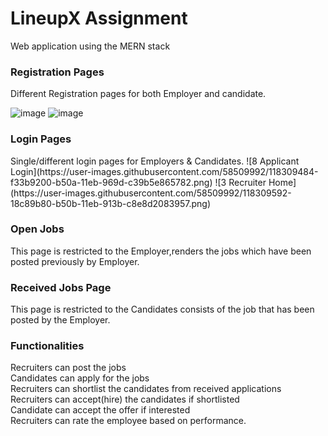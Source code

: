 # LineupX Assignment

Web application using the MERN stack

<h3> Registration Pages </h3>
Different Registration pages for both Employer and candidate. 

![image](https://user-images.githubusercontent.com/58509992/118309909-8c6aa880-b50b-11eb-85cc-33153623ed08.png)
![image](https://user-images.githubusercontent.com/58509992/118309945-97253d80-b50b-11eb-8e36-676190d564ce.png)


<h3> Login Pages </h3>
Single/different login pages for Employers & Candidates.
![8  Applicant Login](https://user-images.githubusercontent.com/58509992/118309484-f33b9200-b50a-11eb-969d-c39b5e865782.png)
![3  Recruiter Home](https://user-images.githubusercontent.com/58509992/118309592-18c89b80-b50b-11eb-913b-c8e8d2083957.png)


<h3> Open Jobs </h3>
This page is restricted to the Employer,renders the jobs which have been posted previously by Employer.
<h3> Received Jobs Page </h3> This page is restricted to the Candidates consists of the job that has been posted by the Employer. 
<h3> Functionalities</h3>
  Recruiters can post the jobs <br/> 
  Candidates can apply for the jobs <br/> 
  Recruiters can shortlist the candidates from received applications<br/> 
  Recruiters can accept(hire) the candidates if shortlisted<br/> 
  Candidate can accept the offer if interested <br/>
  Recruiters can rate the employee based on performance.
